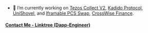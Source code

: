 
- 🔭 I’m currently working on [Tezos Collect V2](https://tezoscollect.io), [Kadido Protocol](https://kadido.com), [UniShovel](https://github.com/toptal126/UniShovel), and [Iframable PCS Swap](https://github.com/toptal126/Iframable-Pancakeswap), [CrossWise Finance](https://crosswise.finance).

#### [Contact Me - Linktree (Dapp-Engineer)](https://linktr.ee/dapp_engineer)
